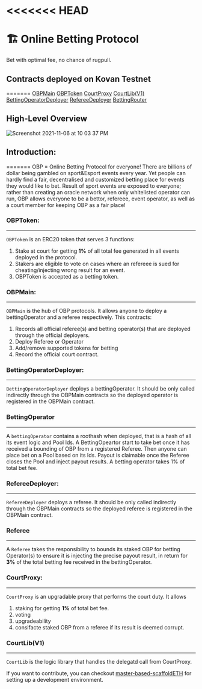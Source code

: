 <<<<<<< HEAD
=======
# 🏗 Online Betting Protocol
Bet with optimal fee, no chance of rugpull.

##  Contracts deployed on Kovan Testnet
=======
[OBPMain](https://kovan.etherscan.io/address/0x3D80793CaB90A0FaCD1Cd4Ad9326A6c9eEdCcD56#code)
[OBPToken](https://kovan.etherscan.io/address/0xdC1BC2d84dFeF19478B843234c38b8696bfA81f7#code)
[CourtProxy](https://kovan.etherscan.io/address/0x07A561D151E963812e05a8a5639Ab7A61c402178#code)
[CourtLib(V1)](https://kovan.etherscan.io/address/0x983C70efc7aA04830A7093ec267dd8B2a6e3861a#code)
[BettingOperatorDeployer](https://kovan.etherscan.io/address/0x16210fF94FF33C59a9C61eB1Fa1Ef310856045Bb#code)
[RefereeDeployer](https://kovan.etherscan.io/address/0x0f4292c5fB9aFB0eED779522920D1f9d79a8BD41#code)
[BettingRouter](https://kovan.etherscan.io/address/0x39E7F6de3De7037f3eF48327C52Cc9336Ed80EAf#code)

## High-Level Overview
![Screenshot 2021-11-06 at 10 03 37 PM](https://user-images.githubusercontent.com/16856703/141306704-798f782e-03fa-45cf-846d-7f2f6af46795.png)


## Introduction:
=======
OBP = Online Betting Protocol for everyone!
There are billions of dollar being gambled on sport&Esport events every year. Yet people can hardly find a fair, decentralised and customized betting place for events they would like to bet. Result of sport events are exposed to everyone; rather than creating an oracle network when only whitelisted operator can run, OBP allows everyone to be a bettor, refereee, event operator, as well as a court member for keeping OBP as a fair place!


### OBPToken:
---
`OBPToken` is an ERC20 token that serves 3 functions:
1. Stake at court for getting **1%** of all total fee generated in all events deployed in the protocol.
2. Stakers are eligible to vote on cases where an refereee is sued for cheating/injecting wrong result for an event.
3. OBPToken is accepted as a betting token.


### OBPMain:
---
`OBPMain` is the hub of OBP protocols. It allows anyone to deploy a bettingOperator and a referee respectively.
This contracts:
1. Records all official referee(s) and betting operator(s) that are deployed through the official deployers.
2. Deploy Referee or Operator
3. Add/remove supported tokens for betting
4. Record the official court contract.


### BettingOperatorDeployer:
---
`BettingOperatorDeployer` deploys a bettingOperator. It should be only called indirectly through the OBPMain contracts so the deployed operator is registered in the OBPMain contract.


### BettingOperator
---
A `bettingOperator` contains a roothash when deployed, that is a hash of all its event logic and Pool Ids. A BettingOpeartor start to take bet once
it has received a bounding of OBP from a registered Referee. Then anyone can place bet on a Pool based on its Ids. Payout is claimable once the Referee closes the Pool and inject payout results. A betting operator takes 1% of total bet fee.


### RefereeDeployer:
---
`RefereeDeployer` deploys a referee. It should be only called indirectly through the OBPMain contracts so the deployed referee is registered in the OBPMain contract.


### Referee
---
A `Referee` takes the responsibility to bounds its staked OBP for betting Operator(s) to ensure it is injecting the precise payout result,
in return for **3%** of the total betting fee received in the bettingOperator.
### CourtProxy:
---
`CourtProxy` is an upgradable proxy that performs the court duty. It allows
1. staking for getting **1%** of total bet fee.
2. voting
3. upgradeability
4. consifacte staked OBP from a referee if its result is deemed corrupt.


### CourtLib(V1)
---
`CourtLib` is the logic library that handles the delegatd call from CourtProxy.



If you want to contribute, you can checkout [master-based-scaffoldETH](https://github.com/chrisckwong821/obp/tree/master-based-scaffoldETH) for setting up a development environment.


